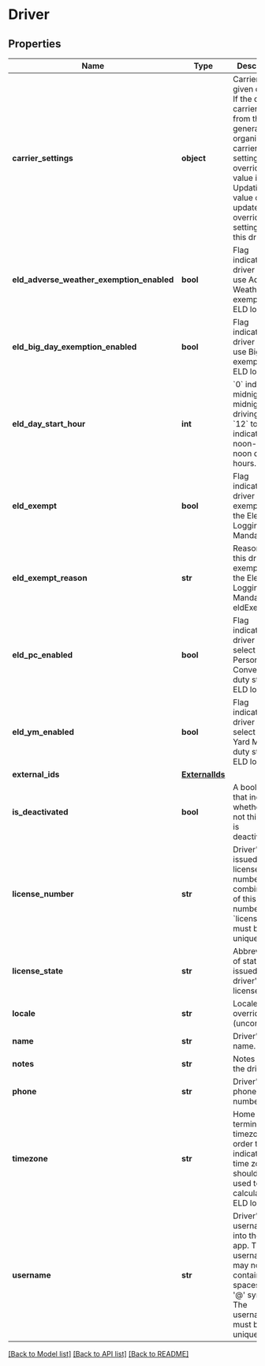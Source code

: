 # Driver

## Properties
Name | Type | Description | Notes
------------ | ------------- | ------------- | -------------
**carrier_settings** | **object** | Carrier for a given driver. If the driver&#x27;s carrier differs from the general organization&#x27;s carrier settings, the override value is used. Updating this value only updates the override setting for this driver. | [optional] 
**eld_adverse_weather_exemption_enabled** | **bool** | Flag indicating this driver may use Adverse Weather exemptions in ELD logs. | [optional] 
**eld_big_day_exemption_enabled** | **bool** | Flag indicating this driver may use Big Day exemption in ELD logs. | [optional] 
**eld_day_start_hour** | **int** | &#x60;0&#x60; indicating midnight-to-midnight ELD driving hours, &#x60;12&#x60; to indicate noon-to-noon driving hours. | [optional] 
**eld_exempt** | **bool** | Flag indicating this driver is exempt from the Electronic Logging Mandate. | [optional] 
**eld_exempt_reason** | **str** | Reason that this driver is exempt from the Electronic Logging Mandate (see eldExempt). | [optional] 
**eld_pc_enabled** | **bool** | Flag indicating this driver may select the Personal Conveyance duty status in ELD logs. | [optional] [default to False]
**eld_ym_enabled** | **bool** | Flag indicating this driver may select the Yard Move duty status in ELD logs. | [optional] [default to False]
**external_ids** | [**ExternalIds**](ExternalIds.md) |  | [optional] 
**is_deactivated** | **bool** | A boolean that indicates whether or not this driver is deactivated. | [optional] 
**license_number** | **str** | Driver&#x27;s state issued license number. The combination of this number and &#x60;licenseState&#x60; must be unique. | [optional] 
**license_state** | **str** | Abbreviation of state that issued driver&#x27;s license. | [optional] 
**locale** | **str** | Locale override (uncommon). | [optional] 
**name** | **str** | Driver&#x27;s name. | [optional] 
**notes** | **str** | Notes about the driver. | [optional] 
**phone** | **str** | Driver&#x27;s phone number. | [optional] 
**timezone** | **str** | Home terminal timezone, in order to indicate what time zone should be used to calculate the ELD logs. | [optional] 
**username** | **str** | Driver&#x27;s login username into the driver app. The username may not contain spaces or the &#x27;@&#x27; symbol. The username must be unique. | [optional] 

[[Back to Model list]](../README.md#documentation-for-models) [[Back to API list]](../README.md#documentation-for-api-endpoints) [[Back to README]](../README.md)

